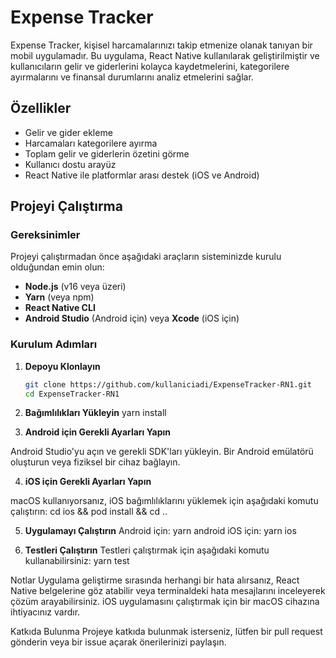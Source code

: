 # Expense Tracker

Expense Tracker, kişisel harcamalarınızı takip etmenize olanak tanıyan bir mobil uygulamadır. Bu uygulama, React Native kullanılarak geliştirilmiştir ve kullanıcıların gelir ve giderlerini kolayca kaydetmelerini, kategorilere ayırmalarını ve finansal durumlarını analiz etmelerini sağlar.

## Özellikler
- Gelir ve gider ekleme
- Harcamaları kategorilere ayırma
- Toplam gelir ve giderlerin özetini görme
- Kullanıcı dostu arayüz
- React Native ile platformlar arası destek (iOS ve Android)

## Projeyi Çalıştırma

### Gereksinimler
Projeyi çalıştırmadan önce aşağıdaki araçların sisteminizde kurulu olduğundan emin olun:
- **Node.js** (v16 veya üzeri)
- **Yarn** (veya npm)
- **React Native CLI**
- **Android Studio** (Android için) veya **Xcode** (iOS için)

### Kurulum Adımları
1. **Depoyu Klonlayın**
   ```bash
   git clone https://github.com/kullaniciadi/ExpenseTracker-RN1.git
   cd ExpenseTracker-RN1

2. **Bağımlılıkları Yükleyin**
    yarn install

3. **Android için Gerekli Ayarları Yapın**

Android Studio'yu açın ve gerekli SDK'ları yükleyin.
Bir Android emülatörü oluşturun veya fiziksel bir cihaz bağlayın.

4. **iOS için Gerekli Ayarları Yapın**

macOS kullanıyorsanız, iOS bağımlılıklarını yüklemek için aşağıdaki komutu çalıştırın:
  cd ios && pod install && cd ..

5. **Uygulamayı Çalıştırın**
Android için:
  yarn android
iOS için:
  yarn ios

6. **Testleri Çalıştırın** Testleri çalıştırmak için aşağıdaki komutu kullanabilirsiniz:
  yarn test

Notlar
Uygulama geliştirme sırasında herhangi bir hata alırsanız, React Native belgelerine göz atabilir veya terminaldeki hata mesajlarını inceleyerek çözüm arayabilirsiniz.
iOS uygulamasını çalıştırmak için bir macOS cihazına ihtiyacınız vardır.

Katkıda Bulunma
Projeye katkıda bulunmak isterseniz, lütfen bir pull request gönderin veya bir issue açarak önerilerinizi paylaşın.
